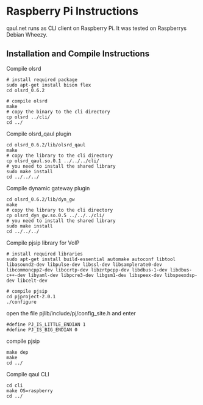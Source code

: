 Raspberry Pi Instructions
=========================

qaul.net runs as CLI client on Raspberry Pi.
It was tested on Raspberrys Debian Wheezy.


Installation and Compile Instructions
--------------------------------------

Compile olsrd

    # install required package
    sudo apt-get install bison flex
    cd olsrd_0.6.2
    
    # compile olsrd
    make
    # copy the binary to the cli directory
    cp olsrd ../cli/
    cd ../

Compile olsrd_qaul plugin

    cd olsrd_0.6.2/lib/olsrd_qaul
    make
    # copy the library to the cli directory 
    cp olsrd_qaul.so.0.1 ../../../cli/
    # you need to install the shared library
    sudo make install
    cd ../../../

Compile dynamic gateway plugin

    cd olsrd_0.6.2/lib/dyn_gw
    make
    # copy the library to the cli directory 
    cp olsrd_dyn_gw.so.0.5 ../../../cli/
    # you need to install the shared library
    sudo make install
    cd ../../../

Compile pjsip library for VoIP

    # install required libraries
    sudo apt-get install build-essential automake autoconf libtool libasound2-dev libpulse-dev libssl-dev libsamplerate0-dev libcommoncpp2-dev libccrtp-dev libzrtpcpp-dev libdbus-1-dev libdbus-c++-dev libyaml-dev libpcre3-dev libgsm1-dev libspeex-dev libspeexdsp-dev libcelt-dev

    # compile pjsip
    cd pjproject-2.0.1
    ./configure

open the file pjlib/include/pj/config_site.h and enter

    #define PJ_IS_LITTLE_ENDIAN 1 
    #define PJ_IS_BIG_ENDIAN 0

compile pjsip

    make dep
    make
    cd ../

Compile qaul CLI

    cd cli
    make OS=raspberry
    cd ../


